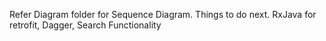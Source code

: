 Refer Diagram folder for Sequence Diagram.
Things to do next.
RxJava for retrofit, Dagger, Search Functionality